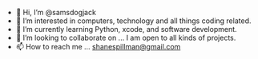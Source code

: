 - 👋 Hi, I’m @samsdogjack
- 👀 I’m interested in computers, technology and all things  coding related.
- 🌱 I’m currently learning Python, xcode, and software development.
- 💞️ I’m looking to collaborate on ... I am open to all kinds of projects.
- 📫 How to reach me ... shanespillman@gmail.com

<!---
samsdogjack/samsdogjack is a ✨ special ✨ repository because its `README.md` (this file) appears on your GitHub profile.
You can click the Preview link to take a look at your changes.
--->
